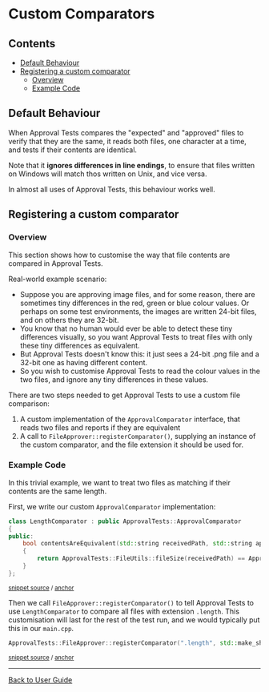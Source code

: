 <!--
GENERATED FILE - DO NOT EDIT
This file was generated by [MarkdownSnippets](https://github.com/SimonCropp/MarkdownSnippets).
Source File: /doc/mdsource/CustomComparators.source.md
To change this file edit the source file and then execute ./run_markdown_templates.sh.
-->

<a id="top"></a>

# Custom Comparators

<!-- toc -->
## Contents

  * [Default Behaviour](#default-behaviour)
  * [Registering a custom comparator](#registering-a-custom-comparator)
    * [Overview](#overview)
    * [Example Code](#example-code)
<!-- endtoc -->


## Default Behaviour

When Approval Tests compares the "expected" and "approved" files to verify that they are the same, it reads both files, one character at a time, and tests if their contents are identical.

Note that it **ignores differences in line endings**, to ensure that files written on Windows will match thos written on Unix, and vice versa.

In almost all uses of Approval Tests, this behaviour works well.

## Registering a custom comparator

### Overview

This section shows how to customise the way that file contents are compared in Approval Tests.

Real-world example scenario:

* Suppose you are approving image files, and for some reason, there are sometimes tiny differences in the red, green or blue colour values. Or perhaps on some test environments, the images are written 24-bit files, and on others they are 32-bit.
* You know that no human would ever be able to detect these tiny differences visually, so you want Approval Tests to treat files with only these tiny differences as equivalent.
* But Approval Tests doesn't know this: it just sees a 24-bit .png file and a 32-bit one as having different content.
* So you wish to customise Approval Tests to read the colour values in the two files, and ignore any tiny differences in these values. 

There are two steps needed to get Approval Tests to use a custom file comparison:

1. A custom implementation of the `ApprovalComparator` interface, that reads two files and reports if they are equivalent
2. A call to `FileApprover::registerComparator()`, supplying an instance of the custom comparator, and the file extension it should be used for. 

### Example Code

In this trivial example, we want to treat two files as matching if their contents are the same length.

First, we write our custom `ApprovalComparator` implementation:

<!-- snippet: create_custom_comparator -->
<a id='snippet-create_custom_comparator'/></a>
```cpp
class LengthComparator : public ApprovalTests::ApprovalComparator
{
public:
    bool contentsAreEquivalent(std::string receivedPath, std::string approvedPath) const override
    {
        return ApprovalTests::FileUtils::fileSize(receivedPath) == ApprovalTests::FileUtils::fileSize(approvedPath);
    }
};
```
<sup>[snippet source](/tests/Catch2_Tests/core/FileApproverTests.cpp#L46-L55) / [anchor](#snippet-create_custom_comparator)</sup>
<!-- endsnippet -->

Then we call `FileApprover::registerComparator()` to tell Approval Tests to use `LengthComparator` to compare all files with extension `.length`. This customisation will last for the rest of the test run, and we would typically put this in our `main.cpp`.

<!-- snippet: use_custom_comparator -->
<a id='snippet-use_custom_comparator'/></a>
```cpp
ApprovalTests::FileApprover::registerComparator(".length", std::make_shared<LengthComparator>());
```
<sup>[snippet source](/tests/Catch2_Tests/core/FileApproverTests.cpp#L61-L63) / [anchor](#snippet-use_custom_comparator)</sup>
<!-- endsnippet -->

---

[Back to User Guide](/doc/README.md#top)
